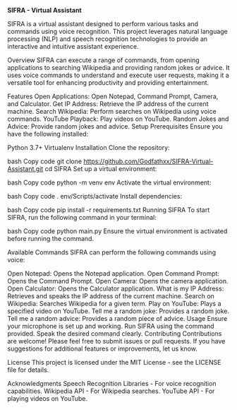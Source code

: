 **SIFRA - Virtual Assistant**

SIFRA is a virtual assistant designed to perform various tasks and commands using voice recognition. This project leverages natural language processing (NLP) and speech recognition technologies to provide an interactive and intuitive assistant experience.

Overview
SIFRA can execute a range of commands, from opening applications to searching Wikipedia and providing random jokes or advice. It uses voice commands to understand and execute user requests, making it a versatile tool for enhancing productivity and providing entertainment.

Features
Open Applications: Open Notepad, Command Prompt, Camera, and Calculator.
Get IP Address: Retrieve the IP address of the current machine.
Search Wikipedia: Perform searches on Wikipedia using voice commands.
YouTube Playback: Play videos on YouTube.
Random Jokes and Advice: Provide random jokes and advice.
Setup
Prerequisites
Ensure you have the following installed:

Python 3.7+
Virtualenv
Installation
Clone the repository:

bash
Copy code
git clone https://github.com/Godfathxx/SIFRA-Virtual-Assistant.git
cd SIFRA
Set up a virtual environment:

bash
Copy code
python -m venv env
Activate the virtual environment:

bash
Copy code
. env/Scripts/activate
Install dependencies:

bash
Copy code
pip install -r requirements.txt
Running SIFRA
To start SIFRA, run the following command in your terminal:

bash
Copy code
python main.py
Ensure the virtual environment is activated before running the command.

Available Commands
SIFRA can perform the following commands using voice:

Open Notepad: Opens the Notepad application.
Open Command Prompt: Opens the Command Prompt.
Open Camera: Opens the camera application.
Open Calculator: Opens the Calculator application.
What is my IP Address: Retrieves and speaks the IP address of the current machine.
Search on Wikipedia: Searches Wikipedia for a given term.
Play on YouTube: Plays a specified video on YouTube.
Tell me a random joke: Provides a random joke.
Tell me a random advice: Provides a random piece of advice.
Usage
Ensure your microphone is set up and working.
Run SIFRA using the command provided.
Speak the desired command clearly.
Contributing
Contributions are welcome! Please feel free to submit issues or pull requests. If you have suggestions for additional features or improvements, let us know.

License
This project is licensed under the MIT License - see the LICENSE file for details.

Acknowledgments
Speech Recognition Libraries - For voice recognition capabilities.
Wikipedia API - For Wikipedia searches.
YouTube API - For playing videos on YouTube.
